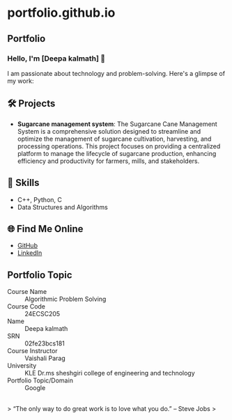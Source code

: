 # portfolio.github.io
## Portfolio

### Hello, I'm [Deepa kalmath] 👋

I am passionate about technology and problem-solving. Here's a glimpse of my work:

## 🛠️ Projects
- **Sugarcane management system**: The Sugarcane Cane Management System is a comprehensive solution designed to streamline and optimize the management of sugarcane cultivation, harvesting, and processing operations. This project focuses on providing a centralized platform to manage the lifecycle of sugarcane production, enhancing efficiency and productivity for farmers, mills, and stakeholders.


## 🚀 Skills
- C++, Python, C
- Data Structures and Algorithms

## 🌐 Find Me Online
- [GitHub](https://github.com/your-github-Deepakalmath616)
- [LinkedIn](https://linkedin.com/in/your-linkedin-profile)

## Portfolio Topic

<dl>
<dt>Course Name</dt>
<dd>Algorithmic Problem Solving</dd>
<dt>Course Code</dt>
<dd>24ECSC205</dd>
<dt>Name</dt>
<dd>Deepa kalmath</dd>
<dt>SRN</dt>
<dd>02fe23bcs181</dd>
<dt>Course Instructor</dt>
<dd>Vaishali Parag</dd>
<dt>University</dt>
<dd>KLE Dr.ms sheshgiri college of engineering and technology</dd>
<dt>Portfolio Topic/Domain</dt>
<dd>Google</dd>
</dl>

<br> 
> “The only way to do great work is to love what you do.” – Steve Jobs
>
